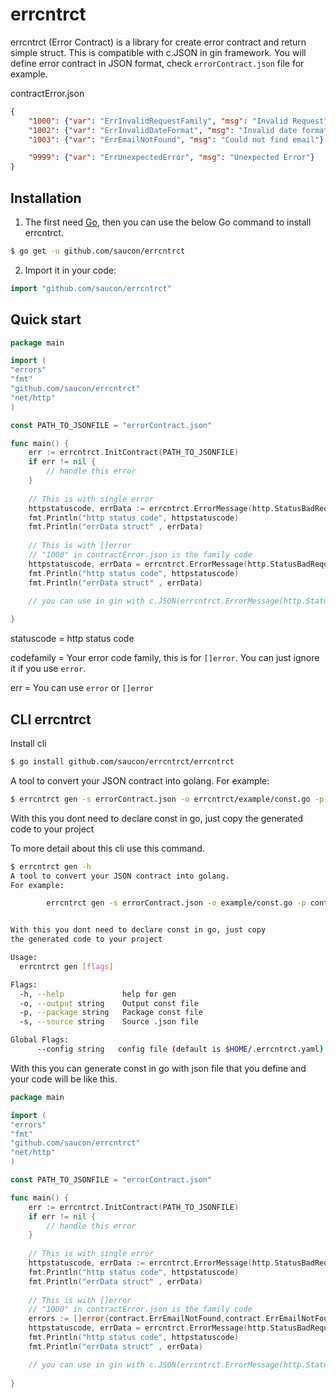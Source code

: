 # errcntrct

errcntrct (Error Contract) is a library for create error contract and return simple struct. This is compatible with c.JSON in gin framework. 
You will define error contract in JSON format, check `errorContract.json` file for example.

contractError.json
```json
{
    "1000": {"var": "ErrInvalidRequestFamily", "msg": "Invalid Request"},
    "1002": {"var": "ErrInvalidDateFormat", "msg": "Invalid date format"},
    "1003": {"var": "ErrEmailNotFound", "msg": "Could not find email"},

    "9999": {"var": "ErrUnexpectedError", "msg": "Unexpected Error"}
}
```



## Installation

1. The first need [Go](https://golang.org/), then you can use the below Go command to install errcntrct.

```sh
$ go get -u github.com/saucon/errcntrct
```

2. Import it in your code:

```go
import "github.com/saucon/errcntrct"
```

## Quick start


```go
package main

import (
"errors"
"fmt"
"github.com/saucon/errcntrct"
"net/http"
)

const PATH_TO_JSONFILE = "errorContract.json"

func main() {
    err := errcntrct.InitContract(PATH_TO_JSONFILE)
    if err != nil {
        // handle this error
    }
    
    // This is with single error 
    httpstatuscode, errData := errcntrct.ErrorMessage(http.StatusBadRequest,"", errors.New("1001"))
    fmt.Println("http status code", httpstatuscode)
    fmt.Println("errData struct" , errData)
    
    // This is with []error
    // "1000" in contractError.json is the family code
    httpstatuscode, errData = errcntrct.ErrorMessage(http.StatusBadRequest, "1000", []error{errors.New("1001"),errors.New("1001"),})
    fmt.Println("http status code", httpstatuscode)
    fmt.Println("errData struct" , errData)  

    // you can use in gin with c.JSON(errcntrct.ErrorMessage(http.StatusBadRequest, "1000", []error{errors.New("1001"),errors.New("1001"),}))
    
}
```

statuscode = http status code

codefamily = Your error code family, this is for `[]error`. You can just ignore it if you use `error`.

err = You can use `error` or `[]error`

## CLI errcntrct

Install cli

```sh
$ go install github.com/saucon/errcntrct/errcntrct
```

A tool to convert your JSON contract into golang. 
For example:

```sh
$ errcntrct gen -s errorContract.json -o errcntrct/example/const.go -p contract
```

With this you dont need to declare const in go, just copy 
the generated code to your project

To more detail about this cli use this command.
```sh
$ errcntrct gen -h                                                             
A tool to convert your JSON contract into golang. 
For example:

        errcntrct gen -s errorContract.json -o example/const.go -p contract


With this you dont need to declare const in go, just copy 
the generated code to your project

Usage:
  errcntrct gen [flags]

Flags:
  -h, --help             help for gen
  -o, --output string    Output const file 
  -p, --package string   Package const file 
  -s, --source string    Source .json file

Global Flags:
      --config string   config file (default is $HOME/.errcntrct.yaml)
```

With this you can generate const in go with json file that you define and your code will be like this.

```go
package main

import (
"errors"
"fmt"
"github.com/saucon/errcntrct"
"net/http"
)

const PATH_TO_JSONFILE = "errorContract.json"

func main() {
    err := errcntrct.InitContract(PATH_TO_JSONFILE)
    if err != nil {
        // handle this error
    }
    
    // This is with single error 
    httpstatuscode, errData := errcntrct.ErrorMessage(http.StatusBadRequest,"", contract.ErrEmailNotFound)
    fmt.Println("http status code", httpstatuscode)
    fmt.Println("errData struct" , errData)
    
    // This is with []error
    // "1000" in contractError.json is the family code
    errors := []error{contract.ErrEmailNotFound,contract.ErrEmailNotFound,}
    httpstatuscode, errData = errcntrct.ErrorMessage(http.StatusBadRequest, contract.ErrInvalidRequestFamily, errors)
    fmt.Println("http status code", httpstatuscode)
    fmt.Println("errData struct" , errData)  

    // you can use in gin with c.JSON(errcntrct.ErrorMessage(http.StatusBadRequest, contract.ErrInvalidRequestFamily, errors))
    
}
```
